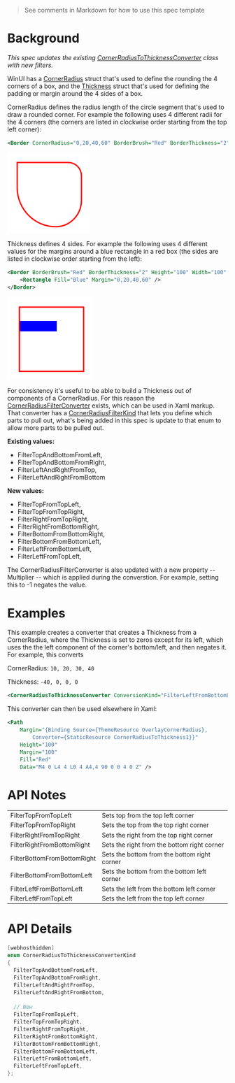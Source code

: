 > See comments in Markdown for how to use this spec template


# Background

_This spec updates the existing [CornerRadiusToThicknessConverter](https://docs.microsoft.com/uwp/api/Microsoft.UI.Xaml.Controls.Primitives.CornerRadiusToThicknessConverter) class with new filters._

WinUI has a [CornerRadius](https://docs.microsoft.com/uwp/api/Windows.UI.Xaml.CornerRadius) struct that's used to define the rounding the 4 corners of a box, and the [Thickness](https://docs.microsoft.com/uwp/api/Windows.UI.Xaml.Thickness) struct that's used for defining the padding or margin around the 4 sides of a box.

CornerRadius defines the radius length of the circle segment that's used to draw a rounded corner. For example the following uses 4 different radii for the 4 corners (the corners are listed in clockwise order starting from the top left corner):

```xml
<Border CornerRadius="0,20,40,60" BorderBrush="Red" BorderThickness="2" Height="100" Width="100" />
```

![Corner radius example](./CornerRadius.png)

Thickness defines 4 sides. For example the following uses 4 different values for the margins around a blue rectangle in a red box (the sides are listed in clockwise order starting from the left):

```xml
<Border BorderBrush="Red" BorderThickness="2" Height="100" Width="100" >
    <Rectangle Fill="Blue" Margin="0,20,40,60" />
</Border>
```

![Thickness example](./Thickness.png)

For consistency it's useful to be able to build a Thickness out of components of a CornerRadius. For this reason the [CornerRadiusFilterConverter](https://docs.microsoft.com/uwp/api/Microsoft.UI.Xaml.Controls.Primitives.CornerRadiusFilterConverter) exists, which can be used in Xaml markup. That converter has a [CornerRadiusFilterKind](https://docs.microsoft.com/uwp/api/Microsoft.UI.Xaml.Controls.Primitives.CornerRadiusFilterKind) that lets you define which parts to pull out, what's being added in this spec is update to that enum to allow more parts to be pulled out.

**Existing values:**
* FilterTopAndBottomFromLeft,
* FilterTopAndBottomFromRight,
* FilterLeftAndRightFromTop,
* FilterLeftAndRightFromBottom

**New values:**
* FilterTopFromTopLeft,
* FilterTopFromTopRight,
* FilterRightFromTopRight,
* FilterRightFromBottomRight,
* FilterBottomFromBottomRight,
* FilterBottomFromBottomLeft,
* FilterLeftFromBottomLeft,
* FilterLeftFromTopLeft,

The CornerRadiusFilterConverter is also updated with a new property -- Multiplier -- which is applied during the converstion. For example, setting this to -1 negates the value.

# Examples

This example creates a converter that creates a Thickness from a CornerRadius, where the Thickness is set to zeros except for its left, which uses the the left component of the corner's bottom/left, and then negates it. For example, this converts 

CornerRadius: `10, 20, 30, 40` 

Thickness: `-40, 0, 0, 0`

```xml
<CornerRadiusToThicknessConverter ConversionKind="FilterLeftFromBottomLeft" Multiplier="-1" x:Name='CornerRadiusToThickness1'/>
```

This converter can then be used elsewhere in Xaml:

```xml
<Path 
    Margin="{Binding Source={ThemeResource OverlayCornerRadius},
        Converter={StaticResource CornerRadiusToThickness1}}"
    Height="100"
    Margin="100"
    Fill="Red"
    Data="M4 0 L4 4 L0 4 A4,4 90 0 0 4 0 Z" /> 
```


# API Notes

| | |
| - | - |
| FilterTopFromTopLeft | Sets top from the top left corner |
| FilterTopFromTopRight | Sets the top from the top right corner |
| FilterRightFromTopRight | Sets the right from the top right corner |
| FilterRightFromBottomRight | Sets the right from the bottom right corner |
| FilterBottomFromBottomRight | Sets the bottom from the bottom right corner |
| FilterBottomFromBottomLeft | Sets the bottom from the bottom left corner |
| FilterLeftFromBottomLeft | Sets the left from the bottom left corner |
| FilterLeftFromTopLeft | Sets the left from the top left corner |

# API Details

```cs
[webhosthidden]
enum CornerRadiusToThicknessConverterKind
{
  FilterTopAndBottomFromLeft,
  FilterTopAndBottomFromRight,
  FilterLeftAndRightFromTop,
  FilterLeftAndRightFromBottom,

  // New
  FilterTopFromTopLeft,
  FilterTopFromTopRight,
  FilterRightFromTopRight,
  FilterRightFromBottomRight,
  FilterBottomFromBottomRight,
  FilterBottomFromBottomLeft,
  FilterLeftFromBottomLeft,
  FilterLeftFromTopLeft,
};
```

